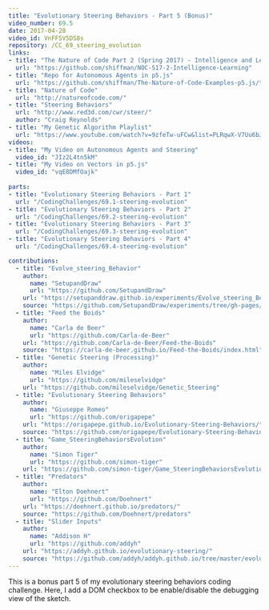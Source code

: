 ```yaml
---
title: "Evolutionary Steering Behaviors - Part 5 (Bonus)"
video_number: 69.5
date: 2017-04-28
video_id: VnFF5V5DS8s
repository: /CC_69_steering_evolution
links:
- title: "The Nature of Code Part 2 (Spring 2017) - Intelligence and Learning"  
  url: "https://github.com/shiffman/NOC-S17-2-Intelligence-Learning"
- title: "Repo for Autonomous Agents in p5.js"  
  url: "https://github.com/shiffman/The-Nature-of-Code-Examples-p5.js/tree/master/chp06_agents"
- title: "Nature of Code"  
  url: "http://natureofcode.com/"
- title: "Steering Behaviors"  
  url: "http://www.red3d.com/cwr/steer/"
  author: "Craig Reynolds"
- title: "My Genetic Algorithm Playlist"  
  url: "https://www.youtube.com/watch?v=9zfeTw-uFCw&list=PLRqwX-V7Uu6bJM3VgzjNV5YxVxUwzALHV"
videos:
- title: "My Video on Autonomous Agents and Steering"
  video_id: "JIz2L4tn5kM"
- title: "My Video on Vectors in p5.js"
  video_id: "vqE8DMfOajk"
  
parts:
- title: "Evolutionary Steering Behaviors - Part 1"
  url: "/CodingChallenges/69.1-steering-evolution"
- title: "Evolutionary Steering Behaviors - Part 2"
  url: "/CodingChallenges/69.2-steering-evolution"
- title: "Evolutionary Steering Behaviors - Part 3"
  url: "/CodingChallenges/69.3-steering-evolution"
- title: "Evolutionary Steering Behaviors - Part 4"
  url: "/CodingChallenges/69.4-steering-evolution"

contributions:
  - title: "Evolve_steering_Behavior"
    author:
      name: "SetupandDraw"
      url: "https://github.com/SetupandDraw"
    url: "https://setupanddraw.github.io/experiments/Evolve_steering_Behavior/"
    source: "https://github.com/SetupandDraw/experiments/tree/gh-pages/Evolve_steering_Behavior"
  - title: "Feed the Boids"
    author:
      name: "Carla de Beer"
      url: "https://github.com/Carla-de-Beer"
    url: "https://github.com/Carla-de-Beer/Feed-the-Boids"
    source: "https://carla-de-beer.github.io/Feed-the-Boids/index.html"
  - title: "Genetic Steering (Processing)"
    author:
      name: "Miles Elvidge"
      url: "https://github.com/mileselvidge"
    url: "https://github.com/mileselvidge/Genetic_Steering"
  - title: "Evolutionary Steering Behaviors"
    author:
      name: "Giuseppe Romeo"
      url: "https://github.com/origapepe"
    url: "https://origapepe.github.io/Evolutionary-Steering-Behaviors/"
    source: "https://github.com/origapepe/Evolutionary-Steering-Behaviors"
  - title: "Game_SteeringBehaviorsEvolution"
    author:
      name: "Simon Tiger"
      url: "https://github.com/simon-tiger"
    url: "https://github.com/simon-tiger/Game_SteeringBehaviorsEvolution"
  - title: "Predators"
    author:
      name: "Elton Doehnert"
      url: "https://github.com/Doehnert"
    url: "https://doehnert.github.io/predators/"
    source: "https://github.com/Doehnert/predators"
  - title: "Slider Inputs"
    author:
      name: "Addison H"
      url: "https://github.com/addyh"
    url: "https://addyh.github.io/evolutionary-steering/"
    source: "https://github.com/addyh/addyh.github.io/tree/master/evolutionary-steering"
---
```


This is a bonus part 5 of my evolutionary steering behaviors coding challenge. Here, I add a DOM checkbox to be enable/disable the debugging view of the sketch.

